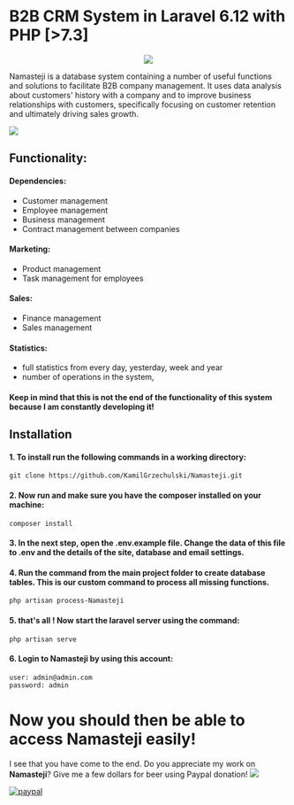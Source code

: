 # B2B CRM System in Laravel 6.12 with PHP [>7.3]
<p align="center">
  <img src="https://i.ibb.co/z8ssKdN/Przechwytywanie.jpg">
</p>

Namasteji is a database system containing a number of useful functions and solutions to facilitate B2B company management. It uses data analysis about customers' history with a company and to improve business relationships with customers, specifically focusing on customer retention and ultimately driving sales growth.

<img src="https://i.ibb.co/xMcZF2V/Przechwytywanie.jpg">

## Functionality:
#### Dependencies:
- Customer management
- Employee management
- Business management
- Contract management between companies

#### Marketing:
- Product management
- Task management for employees

#### Sales:
- Finance management
- Sales management

#### Statistics:
- full statistics from every day, yesterday, week and year
- number of operations in the system,

####  Keep in mind that this is not the end of the functionality of this system because I am constantly developing it!

## Installation

#### 1. To install run the following commands in a working directory: 
```
git clone https://github.com/KamilGrzechulski/Namasteji.git
```
#### 2. Now run and make sure you have the composer installed on your machine:
```
composer install 
```

#### 3. In the next step, open the .env.example file. Change the data of this file to .env and the details of the site, database and email settings.

#### 4. Run the command from the main project folder to create database tables. This is our custom command to process all missing functions.
```
php artisan process-Namasteji
```

#### 5. that's all ! Now start the laravel server using the command:
```
php artisan serve
```

#### 6. Login to Namasteji by using this account:
```
user: admin@admin.com
password: admin
```


# Now you should then be able to access Namasteji easily!

I see that you have come to the end. 
Do you appreciate my work on <strong>Namasteji</strong>? Give me a few dollars for beer using Paypal donation!
<img src="https://i.ibb.co/NmFYNfx/beer-1.png">


[![paypal](https://www.paypalobjects.com/en_US/i/btn/btn_donateCC_LG.gif)](https://www.paypal.com/cgi-bin/webscr?cmd=_donations&business=KVZEXQKGZU2ZN&currency_code=USD&source=url)
